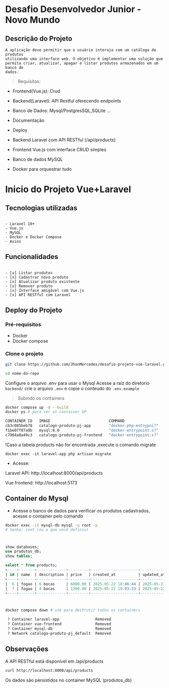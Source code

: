 # Desafio Desenvolvedor Junior - Novo Mundo

## Descrição do Projeto
    A aplicação deve permitir que o usuário interaja com um catálogo de produtos
    utilizando uma interface web. O objetivo é implementar uma solução que
    permita criar, atualizar, apagar e listar produtos armazenados em um banco de
    dados.

> Requisitos:
- Frontend(Vue.js): Crud
- Backend(Laravel): API Restful oferecendo endpoints
- Banco de Dados: Mysql/PostgresSQL,SQLite ...
- Documentação
- Deploy

- Backend Laravel com API RESTful (/api/products)
- Frontend Vue.js com interface CRUD simples
- Banco de dados MySQL
- Docker para orquestrar tudo

# Inicio do Projeto Vue+Laravel

## Tecnologias utilizadas
~~~

- Laravel 10+
- Vue.js
- MySQL
- Docker e Docker Compose
- Axios
~~~
## Funcionalidades
~~~

- [x] Listar produtos
- [x] Cadastrar novo produto
- [x] Atualizar produto existente
- [x] Remover produto
- [x] Interface amigável com Vue.js
- [x] API RESTful com Laravel
~~~

##  Deploy do Projeto 
### Pré-requisitos

- Docker 
- Docker compose
  
### Clone o projeto 
~~~bash
git clone https://github.com/JhonMercedes/desafio-projeto-vue-laravel.git

cd nome-do-repo
~~~ 

Configure o arquivo .env para usar o Mysql
Acesse a raiz do diretorio `backend/` crie o arquivo `.env` e copie o conteudo do `.env.example`

> Subindo os containers

~~~bash
docker compose up -d --build 
docker ps # para ver os container UP

CONTAINER ID   IMAGE                          COMMAND                  CREATED        STATUS        PORTS                                                    NAMES
cb3c085beb78   catalogo-produto-pj-app        "docker-php-entrypoi?"   43 hours ago   Up 30 hours   0.0.0.0:8000->8000/tcp, [::]:8000->8000/tcp              laravel-app
f1be07f07a9b   mysql:8.0                      "docker-entrypoint.s?"   43 hours ago   Up 43 hours   0.0.0.0:3306->3306/tcp, [::]:3306->3306/tcp, 33060/tcp   mysql-db
c7904a0a49c3   catalogo-produto-pj-frontend   "docker-entrypoint.s?"   43 hours ago   Up 43 hours   0.0.0.0:5173->5173/tcp, [::]:5173->5173/tcp              vue-frontend
~~~

!Caso a tabela products não for encontrada ,execute o comando migrate
~~~docker
docker exec -it laravel-app php artisan migrate
~~~


- Acesse:

Laravel API: http://localhost:8000/api/products

Vue frontend: http://localhost:5173

## Container do Mysql

- Acesse o banco de dados para verificar os produtos cadastrados, acesse o container pelo comando 
~~~bash 
docker exec -it mysql-db mysql -u root -p
# Senha: root (ou a que você definiu)
~~~
#
~~~sql
show databases;
use produtos_db;
show tables;

select * from products;
+----+-------+-------------+---------+---------------------+---------------------+
| id | name  | description | price   | created_at          | updated_at          |
+----+-------+-------------+---------+---------------------+---------------------+
|  6 | fogao | 6 bocas     | 6000.00 | 2025-05-22 18:46:44 | 2025-05-22 19:05:39 |
|  7 | fogao | 4 bocas     | 1300.00 | 2025-05-22 19:03:33 | 2025-05-22 19:05:57 |
+----+-------+-------------+---------+---------------------+---------------------+
~~~
#
~~~bash
docker compose down # use para destrutir todos os containers

 ? Container laravel-app                Removed                                                                                                                                           10.3s 
 ? Container vue-frontend               Removed                                                                                                                                            1.1s 
 ? Container mysql-db                   Removed                                                                                                                                            2.6s 
 ? Network catalogo-produto-pj_default  Removed 
~~~
 
##  Observações
A API RESTful está disponível em /api/products
~~~bash
curl http://localhost:8000/api/products
~~~
Os dados são persistidos no container MySQL (produtos_db)